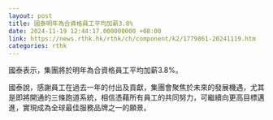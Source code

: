 ```yaml
---
layout: post
title: 國泰明年為合資格員工平均加薪3.8%
date: 2024-11-19 12:44:17.000000000 +08:00
link: https://news.rthk.hk/rthk/ch/component/k2/1779861-20241119.htm
categories: rthk
---
```


國泰表示，集團將於明年為合資格員工平均加薪3.8%。

國泰說，感謝員工在過去一年的付出及貢獻，集團會聚焦於未來的發展機遇，尤其是即將開通的三條跑道系統，相信憑藉所有員工的共同努力，可繼續向更高目標邁進，實現成為全球最佳服務品牌之一的願景。
